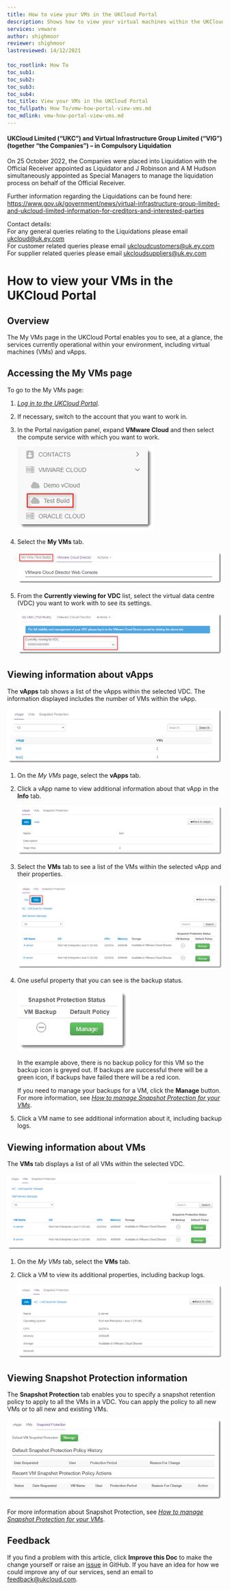 ```yaml
---
title: How to view your VMs in the UKCloud Portal
description: Shows how to view your virtual machines within the UKCloud portal
services: vmware
author: shighmoor
reviewer: shighmoor
lastreviewed: 14/12/2021

toc_rootlink: How To
toc_sub1:
toc_sub2:
toc_sub3:
toc_sub4:
toc_title: View your VMs in the UKCloud Portal
toc_fullpath: How To/vmw-how-portal-view-vms.md
toc_mdlink: vmw-how-portal-view-vms.md
---
```


#### UKCloud Limited (“UKC”) and Virtual Infrastructure Group Limited (“VIG”) (together “the Companies”) – in Compulsory Liquidation

On 25 October 2022, the Companies were placed into Liquidation with the Official Receiver appointed as Liquidator and J Robinson and A M Hudson simultaneously appointed as Special Managers to manage the liquidation process on behalf of the Official Receiver.

Further information regarding the Liquidations can be found here: <https://www.gov.uk/government/news/virtual-infrastructure-group-limited-and-ukcloud-limited-information-for-creditors-and-interested-parties>

Contact details:<br>
For any general queries relating to the Liquidations please email <ukcloud@uk.ey.com><br>
For customer related queries please email <ukcloudcustomers@uk.ey.com><br>
For supplier related queries please email <ukcloudsuppliers@uk.ey.com>

# How to view your VMs in the UKCloud Portal

## Overview

The My VMs page in the UKCloud Portal enables you to see, at a glance, the services currently operational within your environment, including virtual machines (VMs) and vApps.

## Accessing the My VMs page

To go to the My VMs page:

1. [*Log in to the UKCloud Portal*](vmw-gs.md#logging-in-to-the-ukcloud-portal).

2. If necessary, switch to the account that you want to work in.

3. In the Portal navigation panel, expand **VMware Cloud** and then select the compute service with which you want to work.

   ![VMware Cloud menu option](images/vmw-portal-mnu-select-compute-service.png)

4. Select the **My VMs** tab.

   ![My VMs tab in the UKCloud Portal](images/ptl-tab-myvms.png)

5. From the **Currently viewing for VDC** list, select the virtual data centre (VDC) you want to work with to see its settings.

   ![Select VDC](images/ptl-myvms-select-vdc.png)

## Viewing information about vApps

The **vApps** tab shows a list of the vApps within the selected VDC. The information displayed includes the number of VMs within the vApp.

![vApps tab of the My VMs page](images/ptl-myvms-vapps.png)

1. On the *My VMs* page, select the **vApps** tab.

2. Click a vApp name to view additional information about that vApp in the **Info** tab.

   ![vApp Info tab](images/ptl-myvms-vapp-info.png)

3. Select the **VMs** tab to see a list of the VMs within the selected vApp and their properties.

   ![vApp VMs tab](images/ptl-myvms-vapp-vms.png)

4. One useful property that you can see is the backup status.

   ![VM backup status](images/ptl-myvms-vm-backup-status.png)

   In the example above, there is no backup policy for this VM so the backup icon is greyed out. If backups are successful there will be a green icon, if backups have failed there will be a red icon.

   If you need to manage your backups for a VM, click the **Manage** button. For more information, see [*How to manage Snapshot Protection for your VMs*](vmw-how-manage-snapshot-protection.md).

5. Click a VM name to see additional information about it, including backup logs.

## Viewing information about VMs

The **VMs** tab displays a list of all VMs within the selected VDC.

![VMs tab of the My VMs page](images/ptl-myvms-vms.png)

1. On the *My VMs* tab, select the **VMs** tab.

2. Click a VM to view its additional properties, including backup logs.

   ![VM Info tab](images/ptl-myvms-vm-info.png)

## Viewing Snapshot Protection information

The **Snapshot Protection** tab enables you to specify a snapshot retention policy to apply to all the VMs in a VDC. You can apply the policy to all new VMs or to all new and existing
VMs.

![Snapshot Protection tab of the My VMs page](images/ptl-myvms-snapshots.png)

For more information about Snapshot Protection, see [*How to manage Snapshot Protection for your VMs*](vmw-how-manage-snapshot-protection.md).

## Feedback

If you find a problem with this article, click **Improve this Doc** to make the change yourself or raise an [issue](https://github.com/UKCloud/documentation/issues) in GitHub. If you have an idea for how we could improve any of our services, send an email to <feedback@ukcloud.com>.
